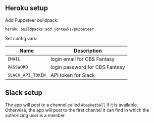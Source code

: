 ## Heroku setup

Add Puppeteer buildpack:

```
heroku buildpacks:add jontewks/puppeteer
```

Set config vars:

Name | Description
--- | ---
`EMAIL` | login email for CBS Fantasy
`PASSWORD` | login password for CBS Fantasy
`SLACK_API_TOKEN` | API token for Slack

## Slack setup

The app will post to a channel called `#basketball` if it is available. Otherwise, the app will post to the first channel it can find in which the authorizing user is a member.
